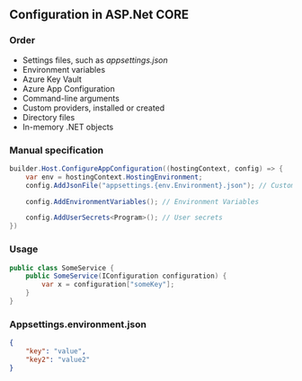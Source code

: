## Configuration in ASP.Net CORE

### Order

- Settings files, such as *appsettings.json*
- Environment variables
- Azure Key Vault
- Azure App Configuration
- Command-line arguments
- Custom providers, installed or created
- Directory files
- In-memory .NET objects

### Manual specification

```csharp
builder.Host.ConfigureAppConfiguration((hostingContext, config) => {
    var env = hostingContext.HostingEnvironment;
    config.AddJsonFile("appsettings.{env.Environment}.json"); // Custom appsettings file

    config.AddEnvironmentVariables(); // Environment Variables

    config.AddUserSecrets<Program>(); // User secrets
})
```

### Usage

```csharp
public class SomeService {
    public SomeService(IConfiguration configuration) { 
        var x = configuration["someKey"];
    }
}
```

### Appsettings.environment.json

```json
{
    "key": "value",
    "key2": "value2"
}
```
